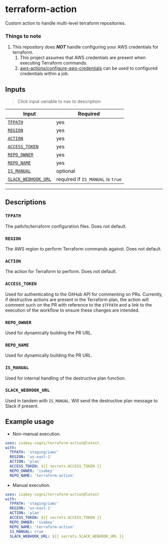 # terraform-action

Custom action to handle multi-level terraform repositories.

### Things to note
1. This repository does **_NOT_** handle configuring your AWS credentials for terraform.
    1. This project assumes that AWS credentials are present when executing Terraform commands.
    2. [aws-actions/configure-aws-credentials](https://github.com/aws-actions/configure-aws-credentials) can be used to configured credentials within a job.

## Inputs
> Click input variable to nav to description

| Input | Required |
| ----- | -------- |
| [`TFPATH`](#TFPATH) | yes |
| [`REGION`](#REGION) | yes |
| [`ACTION`](#ACTION) | yes |
| [`ACCESS_TOKEN`](#ACCESS_TOKEN) | yes |
| [`REPO_OWNER`](#REPO_OWNER) | yes |
| [`REPO_NAME`](#REPO_NAME) | yes |
| [`IS_MANUAL`](#IS_MANUAL) | optional |
| [`SLACK_WEBHOOK_URL`](#SLACK_WEBHOOK_URL) | required if `IS_MANUAL` is `true` |

---

## Descriptions
### `TFPATH`
The path/to/terraform configuration files. Does not default.

### `REGION`
The AWS region to perform Terraform commands against. Does not default.

### `ACTION`
The action for Terraform to perform. Does not default.

### `ACCESS_TOKEN`
Used for authenticating to the GitHub API for commenting on PRs. Currently, if destructive actions are present in the Terraform plan, the action will comment such on the PR with reference to the `$TFPATH` and a link to the execution of the workflow to ensure these changes are intended.

### `REPO_OWNER`
Used for dynamically building the PR URL.

### `REPO_NAME`
Used for dynamically building the PR URL.

### `IS_MANUAL`
Used for internal handling of the destructive plan function.

### `SLACK_WEBHOOK_URL`
Used in tandem with `IS_MANUAL`. Will send the destructive plan message to Slack if present.

## Example usage

- Non-manual execution.
```yaml
uses: isabey-cogni/terraform-action@latest
with:
  TFPATH: 'staging/iam/'
  REGION: 'us-east-1'
  ACTION: 'plan'
  ACCESS_TOKEN: ${{ secrets.ACCESS_TOKEN }}
  REPO_OWNER: 'isabey'
  REPO_NAME: 'terraform-action'
```

- Manual execution.
```yaml
uses: isabey-cogni/terraform-action@latest
with:
  TFPATH: 'staging/iam/'
  REGION: 'us-east-1'
  ACTION: 'plan'
  ACCESS_TOKEN: ${{ secrets.ACCESS_TOKEN }}
  REPO_OWNER: 'isabey'
  REPO_NAME: 'terraform-action'
  IS_MANUAL: true
  SLACK_WEBHOOK_URL: ${{ secrets.SLACK_WEBHOOK_URL }}
```
